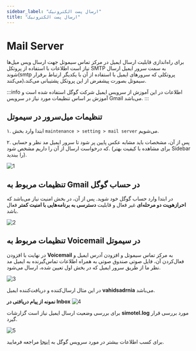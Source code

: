 ```yaml
---
sidebar_label: "ارسال پست الکترونیک"
title: "ارسال پست الکترونیک"
---
```




# Mail Server

برای راه‌اندازی قابلیت ارسال ایمیل در مرکز تماس سیموتل جهت ارسال ویس میل‌ها نیاز است اطلاعات با استفاده از پروتکل SMTP به سمت سرور ایمیل ارسال شوند(smtp پروتکلی که سرور‌های ایمیل با استفاده از آن با یکدیگر ارتباط برقرار می‌کنند)،سیموتل بصورت پیشفرض از این پروتکل پشتیبانی می‌کند.

:::info اطلاعات
در این آموزش از سرویس ایمیل شرکت گوگل استفاده شده است و آموزش بر اساس تنظیمات مورد نیاز در سرویس Gmail می‌باشد.
:::

## تنظیمات میل‌سرور در سیموتل

۱. ابتدا وارد بخش `maintenance > setting > mail server` می‌شویم.

۲. پس از آن، مشخصات باید مشابه عکس پایین پر شود تا سرور ایمیل مد نظر و حسابی که درخواست ارسال از آن را داریم مشخص شود. (برای مشاهده با کیفیت بهتر Sidebar را ببندید).

![1](/img/simotel/mail_server/1.jpg)



## تنظیمات مربوط به Gmail در حساب گوگل

در ابتدا وارد حساب گوگل خود شوید. پس از آن، در بخش امنیت نیاز می‌باشد که **احرازهویت دو مرحله‌ای** غیر فعال و قابلیت **دسترسی به برنامه‌هایی با امنیت کمتر** فعال باشد.

![2](/img/simotel/mail_server/2.jpg)


## تنظیمات مربوط به Voicemail در سیموتل

در نهایت با افزودن **Voicemail** به مرکز تماس سیموتل و افزودن آدرس ایمیل و فعال‌کردن آن، فایل صوتی صندوق صوتی به همراه اطلاعات تماس‌گیرنده به ایمیل مد نظر ما از طریق سرور ایمیل که در بخش اول تعیین شده، ارسال می‌شود.

![3](/img/simotel/mail_server/3.jpg)

در این مثال ارسال‌کننده و دریافت‌کننده ایمیل **vahidsadrnia** می‌باشد.

**نمونه از پیام دریافتی در Inbox**
![4](/img/simotel/mail_server/4.jpg)

برای بررسی وضعیت ارسال ایمیل نیاز است گزارشات **simotel.log** مورد بررسی قرار گیرد.

![5](/img/simotel/mail_server/5.jpg)


برای کسب اطلاعات بیشتر در مورد سرویس گوگل به [اینجا](https://www.hostinger.com/tutorials/how-to-use-free-google-smtp-server) مراجعه فرمایید.
